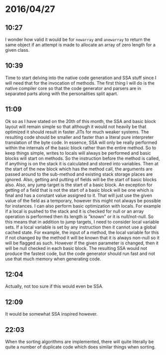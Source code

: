 # 2016/04/27

## 10:27

I wonder how valid it would be for `newarray` and `anewarray` to return the
same object if an attempt is made to allocate an array of zero length for a
given class.

## 10:39

Time to start delving into the native code generation and SSA stuff since I
will need that for the invocation of methods. The first thing I will do is the
native compiler core so that the code generator and parsers are in separated
parts along with the personalities split apart.

## 11:09

Ok so as I have stated on the 20th of this month, the SSA and basic block
layout will remain simple so that although it would not heavily be that
optimized it should result in faster JITs for much weaker systems. The
resulting code should be smaller and faster than a literal pure interpreter
translation of the byte code. In essence, SSA will only be really performed
within the internals of the basic block rather than the entire method. So to
keep things simple, writes to locals will always be performed and basic blocks
will start on methods. So the instruction before the method is called, if
anything is on the stack it is calculated and stored into variables. Then at
the start of the new block which has the method call, the arguments are passed
around to the sub-method and existing stack storage places are ignored. Also,
getting and putting of fields will be the start of basic blocks also. Also, any
jump target is the start of a basic block. An exception for getting of a field
that is not the start of a basic block will be one which is final and has a
constant value assigned to it. That will just use the given value of the
field as a temporary, however this might not always be possible for instances.
I can also perform basic optimization with locals. For example if a local is
pushed to the stack and it is checked for null or an array operation is
performed then its length is "known" or it is null/not-null. So this means that
in addition to jump targets, I need to consider local variable sets. If a local
variable is set by any instruction then it cannot use a global cached state.
For example, the input of a method, the local variable for this if not changed
by the method it will be known that it is always non-null so it will be flagged
as such. However if the given parameter is changed, then it will be null
checked in each basic block. The resulting SSA would not produce the fastest
code, but the code generator should run fast and not use that much memory
when generating code.

## 12:04

Actually, not too sure if this would even be SSA.

## 12:09

It would be somewhat SSA inspired however.

## 22:03

When the sorting algorithms are implemented, there will quite literally be
quite a number of duplicate code which does similar things when sorting.

